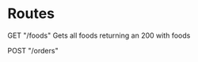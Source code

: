 














# Routes


GET "/foods" Gets all foods returning an 200 with foods

POST "/orders"  
